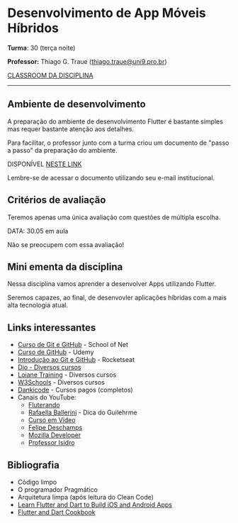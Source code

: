# Desenvolvimento de App Móveis Híbridos

**Turma**: 30 (terça noite)

**Professor:** Thiago G. Traue (thiago.traue@uni9.pro.br)

[CLASSROOM DA DISCIPLINA](https://classroom.google.com/c/NTkzODc0NzYyMzcz?cjc=7ohzomp)

***

## Ambiente de desenvolvimento

A preparação do ambiente de desenvolvimento Flutter é bastante simples mas requer bastante atenção aos detalhes.

Para facilitar, o professor junto com a turma criou um documento de "passo a passo" da preparação do ambiente.

DISPONÍVEL [NESTE LINK](https://docs.google.com/document/d/10WdIk98K2Z-udQJgflyR8ZTnQPxdoFEH1XUIcWxuguk/edit?usp=sharing)

Lembre-se de acessar o documento utilizando seu e-mail institucional.

## Critérios de avaliação

Teremos apenas uma única avaliação com questões de múltipla escolha.

DATA: 30.05 em aula

Não se preocupem com essa avaliação!

## Mini ementa da disciplina

Nessa disciplina vamos aprender a desenvolver Apps utilizando Flutter.

Seremos capazes, ao final, de desenvovler aplicações híbridas com a mais alta tecnologia atual.

## Links interessantes

- [Curso de Git e GitHub](https://www.schoolofnet.com/curso/git/controle-de-versao/git-e-github/) - School of Net
- [Curso de GitHub](https://www.udemy.com/course/git-e-github-para-iniciantes/) - Udemy
- [Introdução ao Git e GitHub](https://app.rocketseat.com.br/devlinks/git-e-github/introducao-ao-git) - Rocketseat
- [Dio - Diversos cursos](https://www.dio.me/)
- [Loiane Training](loiane.training) - Diversos cursos
- [W3Schools](https://www.w3schools.com/) - Diversos cursos
- [Dankicode](https://cursos.dankicode.com/) - Cursos pagos (completos)
- Canais do YouTube:
  - [Fluterando](https://www.youtube.com/@Flutterando)
  - [Rafaella Ballerini](https://www.youtube.com/@rafaellaballerini) - Dica do Guilehrme
  - [Curso em Vídeo](https://www.youtube.com/channel/UCrWvhVmt0Qac3HgsjQK62FQ)
  - [Felipe Deschamps](https://www.youtube.com/channel/UCU5JicSrEM5A63jkJ2QvGYw)
  - [Mozilla Developer](https://www.youtube.com/@MozillaDeveloper)
  - [Professor Isidro](https://www.youtube.com/user/fmassetto)

## Bibliografia

- Código limpo
- O programador Pragmático
- Arquitetura limpa (após leitura do Clean Code)
- [Learn Flutter and Dart to Build iOS and Android Apps](https://learning.oreilly.com/videos/learn-flutter-and/9781789951998/)
- [Flutter and Dart Cookbook](https://learning.oreilly.com/library/view/flutter-and-dart/9781098119508/)
